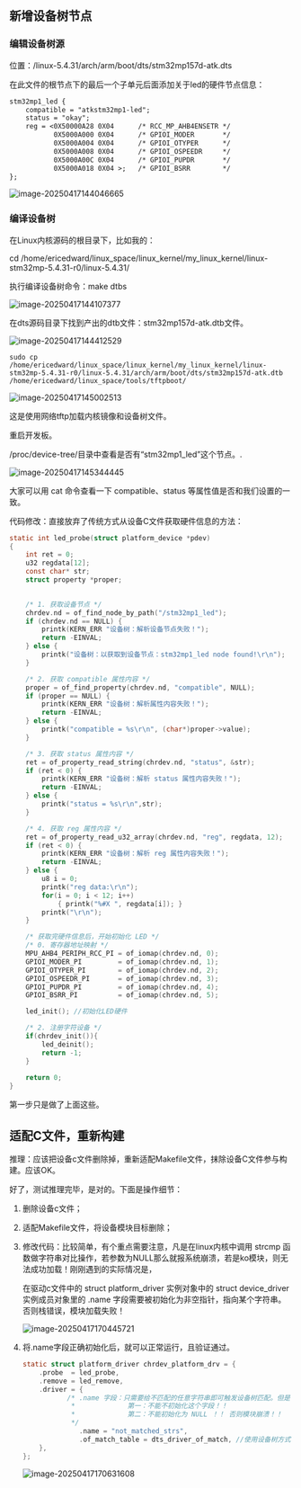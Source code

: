 ## 新增设备树节点

### 编辑设备树源

位置：/linux-5.4.31/arch/arm/boot/dts/stm32mp157d-atk.dts

在此文件的根节点下的最后一个子单元后面添加关于led的硬件节点信息：

```dtd
stm32mp1_led {
    compatible = "atkstm32mp1-led";
    status = "okay";
    reg = <0X50000A28 0X04      /* RCC_MP_AHB4ENSETR */
           0X5000A000 0X04      /* GPIOI_MODER       */
           0X5000A004 0X04      /* GPIOI_OTYPER      */
           0X5000A008 0X04      /* GPIOI_OSPEEDR     */
           0X5000A00C 0X04      /* GPIOI_PUPDR       */
           0X5000A018 0X04 >;   /* GPIOI_BSRR        */
};
```

![image-20250417144046665](./assets/image-20250417144046665.png)



### 编译设备树

在Linux内核源码的根目录下，比如我的：

cd /home/ericedward/linux_space/linux_kernel/my_linux_kernel/linux-stm32mp-5.4.31-r0/linux-5.4.31/

执行编译设备树命令：make dtbs

![image-20250417144107377](./assets/image-20250417144107377.png)

在dts源码目录下找到产出的dtb文件：stm32mp157d-atk.dtb文件。

![image-20250417144412529](./assets/image-20250417144412529.png)

```
sudo cp /home/ericedward/linux_space/linux_kernel/my_linux_kernel/linux-stm32mp-5.4.31-r0/linux-5.4.31/arch/arm/boot/dts/stm32mp157d-atk.dtb /home/ericedward/linux_space/tools/tftpboot/
```

![image-20250417145002513](./assets/image-20250417145002513.png)

这是使用网络tftp加载内核镜像和设备树文件。

重启开发板。

/proc/device-tree/目录中查看是否有“stm32mp1_led”这个节点。.

![image-20250417145344445](./assets/image-20250417145344445.png)

大家可以用 cat 命令查看一下 compatible、status 等属性值是否和我们设置的一致。

代码修改：直接放弃了传统方式从设备C文件获取硬件信息的方法：

```c
static int led_probe(struct platform_device *pdev)
{
	int ret = 0;
	u32 regdata[12]; 
	const char* str;
	struct property *proper;
	

	/* 1. 获取设备节点 */
	chrdev.nd = of_find_node_by_path("/stm32mp1_led");
	if (chrdev.nd == NULL) {
		printk(KERN_ERR "设备树：解析设备节点失败！");
		return -EINVAL;
	} else {
		printk("设备树：以获取到设备节点：stm32mp1_led node found!\r\n");
	}

    /* 2. 获取 compatible 属性内容 */
    proper = of_find_property(chrdev.nd, "compatible", NULL);
	if (proper == NULL) {
		printk(KERN_ERR "设备树：解析属性内容失败！");
		return -EINVAL;
	} else {
		printk("compatible = %s\r\n", (char*)proper->value);
	}

    /* 3. 获取 status 属性内容 */ 
	ret = of_property_read_string(chrdev.nd, "status", &str);
	if (ret < 0) {
		printk(KERN_ERR "设备树：解析 status 属性内容失败！");
		return -EINVAL;
	} else {
		printk("status = %s\r\n",str);
	}

	/* 4. 获取 reg 属性内容 */
	ret = of_property_read_u32_array(chrdev.nd, "reg", regdata, 12);
	if (ret < 0) {
		printk(KERN_ERR "设备树：解析 reg 属性内容失败！");
		return -EINVAL;
	} else {
		u8 i = 0;
		printk("reg data:\r\n");
		for(i = 0; i < 12; i++) 
			{ printk("%#X ", regdata[i]); }
		printk("\r\n"); 
	}

    /* 获取完硬件信息后，开始初始化 LED */ 
    /* 0. 寄存器地址映射 */ 
    MPU_AHB4_PERIPH_RCC_PI = of_iomap(chrdev.nd, 0);
    GPIOI_MODER_PI         = of_iomap(chrdev.nd, 1);
    GPIOI_OTYPER_PI        = of_iomap(chrdev.nd, 2);
    GPIOI_OSPEEDR_PI       = of_iomap(chrdev.nd, 3);
    GPIOI_PUPDR_PI         = of_iomap(chrdev.nd, 4);
    GPIOI_BSRR_PI          = of_iomap(chrdev.nd, 5);

	led_init(); //初始化LED硬件

    /* 2. 注册字符设备 */
    if(chrdev_init()){
		led_deinit();
		return -1;
	}
	
    return 0;
}
```

第一步只是做了上面这些。

## 适配C文件，重新构建

推理：应该把设备c文件删除掉，重新适配Makefile文件，抹除设备C文件参与构建。应该OK。

好了，测试推理完毕，是对的。下面是操作细节：

1. 删除设备c文件；

2. 适配Makefile文件，将设备模块目标删除；

3. 修改代码：比较简单，有个重点需要注意，凡是在linux内核中调用 strcmp 函数做字符串对比操作，若参数为NULL那么就报系统崩溃，若是ko模块，则无法成功加载！刚刚遇到的实际情况是，

   在驱动c文件中的 struct platform_driver 实例对象中的 struct device_driver 实例成员对象里的 .name 字段需要被初始化为非空指针，指向某个字符串。否则栈错误，模块加载失败！

   ![image-20250417170445721](./assets/image-20250417170445721.png)

4. 将.name字段正确初始化后，就可以正常运行，且验证通过。

   ```c
   static struct platform_driver chrdev_platform_drv = {
       .probe  = led_probe,
       .remove = led_remove,
       .driver = {
   			  /* .name 字段：只需要给不匹配的任意字符串即可触发设备树匹配。但是！！
   			   *			 第一：不能不初始化这个字段！！
   			   *			 第二：不能初始化为 NULL ！！ 否则模块崩溃！！
   			   */
                 .name = "not_matched_strs",
                 .of_match_table = dts_driver_of_match, //使用设备树方式
       },
   };
   ```

   ![image-20250417170631608](./assets/image-20250417170631608.png)
   
   
